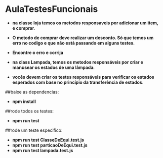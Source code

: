 # AulaTestesFuncionais
  - **na classe loja temos os metodos responsaveis por adicionar um item, e comprar**.
  - **O metodo de comprar deve realizar um desconto. Só que temos um erro no codigo e que não está passando em alguns testes**.
  - **Encontre o erro e corrija**

  - **na class Lampada, temos os metodos responsáveis por criar e manusear os estados de uma lâmpada**.
  - **vocês devem criar os testes responsáveis para verificar os estados esperados com base no princípio da transferência de estados**.

##baixe as dependencias:
  - **npm install**
    
##rode todos os testes:
  - **npm run test**

##rode um teste especifico:
  - **npm run test ClasseDeEqui.test.js**
  - **npm run test particaoDeEqui.test.js**
  - **npm run test lampada.test.js**
